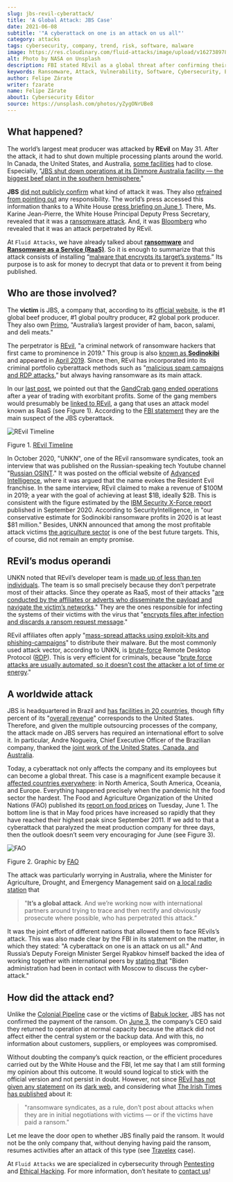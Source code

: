 ```yaml
---
slug: jbs-revil-cyberattack/
title: 'A Global Attack: JBS Case'
date: 2021-06-08
subtitle: '"A cyberattack on one is an attack on us all"'
category: attacks
tags: cybersecurity, company, trend, risk, software, malware
image: https://res.cloudinary.com/fluid-attacks/image/upload/v1627389786/blog/jbs-revil-cyberattack/cover-jbs-revil-cyberattack_t9s8bc.webp
alt: Photo by NASA on Unsplash
description: FBI stated REvil as a global threat after confirming their attack on the IT architecture of the world's largest meat-producing company, JBS.
keywords: Ransomware, Attack, Vulnerability, Software, Cybersecurity, Ethical Hacking, Revil, Pentesting
author: Felipe Zárate
writer: fzarate
name: Felipe Zárate
about1: Cybersecurity Editor
source: https://unsplash.com/photos/yZygONrUBe8
---
```


## What happened?

The world’s largest meat producer was attacked by **REvil** on May 31.
After the attack, it had to shut down multiple processing plants around
the world. In Canada, the United States, and Australia, [some
facilities](https://cutt.ly/XnE9cvF) had to close. Especially, "[JBS
shut down operations at its Dinmore Australia facility — the biggest
beef plant in the southern hemisphere.](https://cutt.ly/XnE9cvF)"

**JBS** [did not publicly confirm](https://cutt.ly/InE9sOX) what kind of
attack it was. They also [refrained from pointing
out](https://cutt.ly/HnE9hxU) any responsibility. The world’s press
accessed this information thanks to a White House [press briefing on
June 1](https://cutt.ly/hnE9f9W). There, Ms. Karine Jean-Pierre, the
White House Principal Deputy Press Secretary, revealed that it was a
[ransomware attack](../ransomware). And, it was
[Bloomberg](https://www.bloomberg.com/news/articles/2021-06-02/hacking-outfit-linked-to-russia-is-behind-jbs-cyberattack)
who revealed that it was an attack perpetrated by REvil.

At `Fluid Attacks`, we have already talked about
[**ransomware**](../ransomware) and [**Ransomware as a Service
(RaaS)**](../ransomware-as-a-service). So it is enough to summarize that
this attack consists of installing “[malware that encrypts its target’s
systems](https://cutt.ly/InE9sOX).” Its purpose is to ask for money to
decrypt that data or to prevent it from being published.

## Who are those involved?

The **victim** is JBS, a company that, according to its [official
website](https://jbsfoodsgroup.com/our-business), is the \#1 global beef
producer, \#1 global poultry producer, \#2 global pork producer. They
also own [Primo](https://primo.com.au/), "Australia’s largest provider
of ham, bacon, salami, and deli meats."

The perpetrator is
[REvil](https://www.bbc.com/news/world-us-canada-57338896), "a criminal
network of ransomware hackers that first came to prominence in 2019."
This group is also [known as **Sodinokibi**](https://cutt.ly/PnE3yt0)
and appeared in [April 2019](https://cutt.ly/mnE3rGG). Since then, REvil
has incorporated into its criminal portfolio cyberattack methods such as
"[malicious spam campaigns and RDP attacks](https://cutt.ly/PnE3yt0),”
but always having ransomware as its main attack.

In our [last post](../ransomware-as-a-service/), we pointed out that the
[GandCrab gang ended operations](https://cutt.ly/WnE3isA) after a year
of trading with exorbitant profits. Some of the gang members would
presumably be [linked to REvil](https://cutt.ly/inE3p0o), a gang that
uses an attack model known as RaaS (see Figure 1). According to the [FBI
statement](https://cutt.ly/0nE9o2c) they are the main suspect of the JBS
cyberattack.

<div class="imgblock">

![REvil Timeline](https://res.cloudinary.com/fluid-attacks/image/upload/v1623159152/blog/jbs-revil-cyberattack/figure1_j9ezca.webp)

<div class="title">

Figure 1. [REvil
Timeline](https://www.secureworks.com/blog/REvil-the-gandcrab-connection)

</div>

</div>

In October 2020, "UNKN", one of the REvil ransomware syndicates, took an
interview that was published on the Russian-speaking tech Youtube
channel "[Russian OSINT](https://www.youtube.com/watch?v=ZyQCQ1VZp8s)."
It was posted on the official website of [Advanced
Intelligence](https://cutt.ly/rnE0RRY), where it was argued that the
name evokes the Resident Evil franchise. In the same interview, REvil
claimed to make a revenue of $100M in 2019; a year with the goal of
achieving at least $1B, ideally $2B. This is consistent with the figure
estimated by the [IBM Security X-Force report](https://cutt.ly/mnE9u4a)
published in September 2020. According to SecurityIntelligence, in "our
conservative estimate for Sodinokibi ransomware profits in 2020 is at
least $81 million." Besides, UNKN announced that among the most
profitable attack victims [the agriculture
sector](https://cutt.ly/rnE0RRY) is one of the best future targets.
This, of course, did not remain an empty promise.

## REvil’s modus operandi

UNKN noted that REvil’s developer team is [made up of less than ten
individuals](https://cutt.ly/rnE0RRY). The team is so small precisely
because they don’t perpetrate most of their attacks. Since they operate
as RaaS, most of their attacks "[are conducted by the affiliates or
adverts who disseminate the payload and navigate the victim’s
networks](https://cutt.ly/rnE0RRY)." They are the ones responsible for
infecting the systems of their victims with the virus that "[encrypts
files after infection and discards a ransom request
message](https://cutt.ly/XnE9rVV)."

REvil affiliates often apply "[mass-spread attacks using exploit-kits
and
phishing-campaigns](https://www.infradata.com/resources/what-is-revil-ransomware/)"
to distribute their malware. But the most commonly used attack vector,
according to UNKN, is [brute-force](../pass-cracking/) Remote Desktop
Protocol
([RDP](https://www.paubox.com/blog/what-is-remote-desktop-protocol-attack/)).
This is very efficient for criminals, because "[brute force attacks are
usually automated, so it doesn’t cost the attacker a lot of time or
energy](https://cutt.ly/dnE29W2)."

## A worldwide attack

JBS is headquartered in Brazil and [has facilities in 20
countries](https://cutt.ly/LnE200M), though fifty percent of its
"[overall revenue](https://cutt.ly/TnE3fHA)" corresponds to the United
States. Therefore, and given the multiple outsourcing processes of the
company, the attack made on JBS servers has required an international
effort to solve it. In particular, Andre Nogueira, Chief Executive
Officer of the Brazilian company, thanked the [joint work of the United
States, Canada, and Australia](https://cutt.ly/4nE2MNh).

Today, a cyberattack not only affects the company and its employees but
can become a global threat. This case is a magnificent example because
it [affected countries everywhere](https://cutt.ly/znE2Nd6): in North
America, South America, Oceania, and Europe. Everything happened
precisely when the pandemic hit the food sector the hardest. The Food
and Agriculture Organization of the United Nations (FAO) published its
[report on food
prices](http://www.fao.org/news/story/en/item/1403339/icode/) on
Tuesday, June 1. The bottom line is that in May food prices have
increased so rapidly that they have reached their highest peak since
September 2011. If we add to that a cyberattack that paralyzed the meat
production company for three days, then the outlook doesn’t seem very
encouraging for June (see Figure 3).

<div class="imgblock">

![FAO](https://res.cloudinary.com/fluid-attacks/image/upload/v1623159152/blog/jbs-revil-cyberattack/FAO_xitvis.webp)

<div class="title">

Figure 2. Graphic by [FAO](http://www.fao.org/worldfoodsituation/foodpricesindex/en/)

</div>

</div>

The attack was particularly worrying in Australia, where the Minister
for Agriculture, Drought, and Emergency Management said on [a local
radio station](https://cutt.ly/qnE2Vaa) that

> "**It’s a global attack**. And we’re working now with international
> partners around trying to trace and then rectify and obviously
> prosecute where possible, who has perpetrated this attack.”

It was the joint effort of different nations that allowed them to face
REvils’s attack. This was also made clear by the FBI in its statement on
the matter, in which they stated: "A cyberattack on one is an attack on
us all." And Russia’s Deputy Foreign Minister Sergei Ryabkov himself
backed the idea of working together with international peers by [stating
that](https://www.bbc.com/news/world-us-canada-57318965) "Biden
administration had been in contact with Moscow to discuss the
cyber-attack."

## How did the attack end?

Unlike the [Colonial Pipeline](../pipeline-ransomware-darkside/) case or
the victims of [Babuk locker](../babuk-locker/), JBS has not confirmed
the payment of the ransom. On [June 3](https://cutt.ly/znE2Z9A), the
company’s CEO said they returned to operation at normal capacity because
the attack did not affect either the central system or the backup data.
And with this, no information about customers, suppliers, or employees
was compromised.

Without doubting the company’s quick reaction, or the efficient
procedures carried out by the White House and the FBI, let me say that I
am still forming my opinion about this outcome. It would sound logical
to stick with the official version and not persist in doubt. However,
not since [REvil has not given any statement](https://cutt.ly/RnE2KMS)
on its [dark web](../dark-web/), and considering what [The Irish Times
has published](https://cutt.ly/nnE3jCJ) about it:

> "ransomware syndicates, as a rule, don’t post about attacks when they
> are in initial negotiations with victims — or if the victims have paid
> a ransom."

Let me leave the door open to whether JBS finally paid the ransom. It
would not be the only company that, without denying having paid the
ransom, resumes activities after an attack of this type (see
[Travelex](https://www.bbc.com/news/business-51017852) case).

At `Fluid Attacks` we are specialized in cybersecurity through
[Pentesting](../../solutions/penetration-testing/) and [Ethical
Hacking](../../solutions/ethical-hacking/).
For more information, don’t hesitate to [contact
us](../../contact-us/)\!
